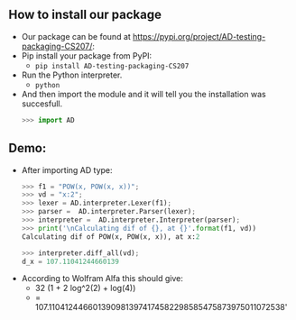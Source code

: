 ## How to install our package 
  - Our package can be found at https://pypi.org/project/AD-testing-packaging-CS207/:
  - Pip install your package from PyPI:
      - `pip install AD-testing-packaging-CS207`
  - Run the Python interpreter. 
      - `python`
  - And then import the module and it will tell you the installation was succesfull. 
      ```python 
      >>> import AD
      ```

## Demo:
  - After importing AD type: 
      ```python
      >>> f1 = "POW(x, POW(x, x))";
      >>> vd = "x:2";
      >>> lexer = AD.interpreter.Lexer(f1);
      >>> parser =  AD.interpreter.Parser(lexer);
      >>> interpreter =  AD.interpreter.Interpreter(parser);
      >>> print('\nCalculating dif of {}, at {}'.format(f1, vd))
      Calculating dif of POW(x, POW(x, x)), at x:2
      
      >>> interpreter.diff_all(vd);
      d_x = 107.11041244660139
      
      ```
  - According to Wolfram Alfa this should give:
      - 32 (1 + 2 log^2(2) + log(4)) 
      - = 107.1104124466013909813974174582298585475873975011072538'
